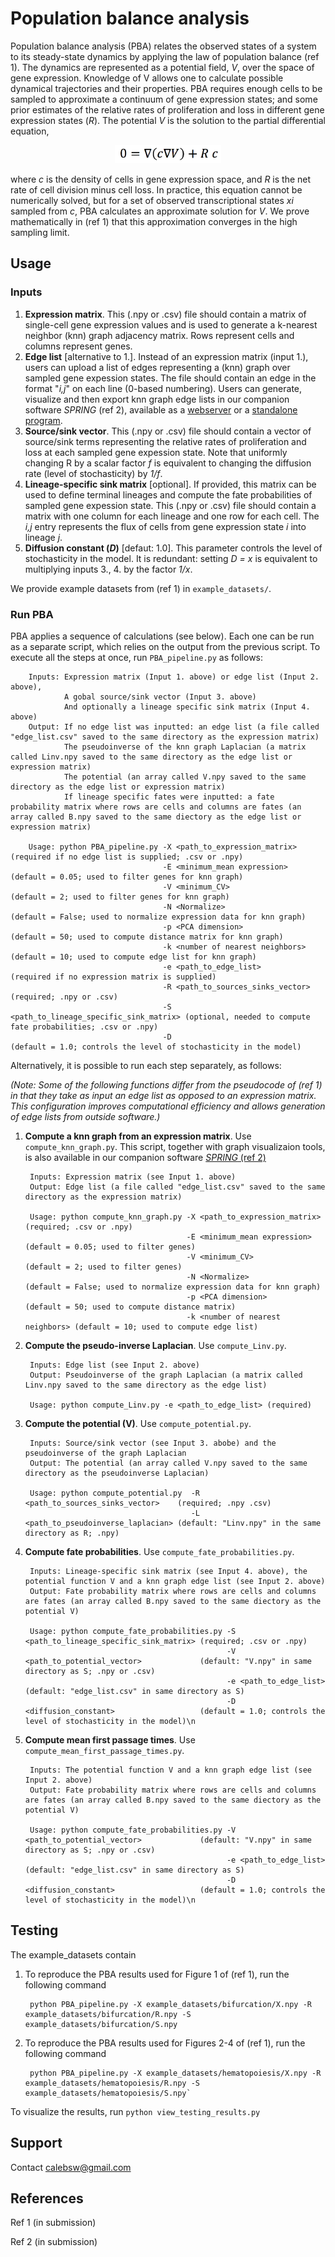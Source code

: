 Population balance analysis
=======================

Population balance analysis (PBA) relates the observed states of a system to its steady-state dynamics by applying the law of population balance (ref 1). The dynamics are represented as a potential field, _V_, over the space of gene expression. Knowledge of V allows one to calculate possible dynamical trajectories and their properties. PBA requires enough cells to be sampled to approximate a continuum of gene expression states; and some prior estimates of the relative rates of proliferation and loss in different gene expression states (_R_). The potential _V_ is the solution to the partial differential equation,

<p align="center">
<img src="https://github.com/AllonKleinLab/PBA/blob/master/aux_files/diff_drift_eq.png" width=170 />
</p>

where _c_ is the density of cells in gene expression space, and _R_ is the net rate of cell division minus cell loss. In practice, this equation cannot be numerically solved, but for a set of observed transcriptional states _x<ub>i</sub>_ sampled from _c_, PBA calculates an approximate solution for _V_. We prove mathematically in (ref 1) that this approximation converges in the high sampling limit. 

## Usage ##

### Inputs ###

1. **Expression matrix**. This (.npy or .csv) file should contain a matrix of single-cell gene expression values and is used to generate a k-nearest neighbor (knn) graph adjacency matrix. Rows represent cells and columns represent genes. 
2. **Edge list** [alternative to 1.]. Instead of an expression matrix (input 1.), users can upload a list of edges representing a (knn) graph over sampled gene expession states. The file should contain an edge in the format "_i,j_" on each line (0-based numbering). Users can generate, visualize and then export knn graph edge lists in our companion software _SPRING_ (ref 2), available as a [webserver](https://kleintools.hms.harvard.edu/tools/spring.html) or a [standalone program](https://github.com/AllonKleinLab/SPRING/). 
3. **Source/sink vector**. This (.npy or .csv) file should contain a vector of source/sink terms representing the relative rates of proliferation and loss at each sampled gene expession state. Note that uniformly changing R by a scalar factor _f_ is equivalent to changing the diffusion rate (level of stochasticity) by _1/f_.
4. **Lineage-specific sink matrix** [optional]. If provided, this matrix can be used to define terminal lineages and compute the fate probabilities of sampled gene expession state. This (.npy or .csv) file should contain a matrix with one column for each lineage and one row for each cell. The _i,j_ entry represents the flux of cells from gene expression state _i_ into lineage _j_. 
5. **Diffusion constant (_D_)** [defaut: 1.0]. This parameter controls the level of stochasticity in the model. It is redundant: setting _D = x_ is equivalent to multiplying inputs 3., 4. by the factor _1/x_.

We provide example datasets from (ref 1) in `example_datasets/`. 

### Run PBA ###

PBA applies a sequence of calculations (see below). Each one can be run as a separate script, which relies on the output from the previous script. To execute all the steps at once, run `PBA_pipeline.py` as follows: 

        Inputs: Expression matrix (Input 1. above) or edge list (Input 2. above), 
                A gobal source/sink vector (Input 3. above) 
                And optionally a lineage specific sink matrix (Input 4. above)
        Output: If no edge list was inputted: an edge list (a file called "edge_list.csv" saved to the same directory as the expression matrix)
                The pseudoinverse of the knn graph Laplacian (a matrix called Linv.npy saved to the same directory as the edge list or expression matrix)
                The potential (an array called V.npy saved to the same directory as the edge list or expression matrix)
                If lineage specific fates were inputted: a fate probability matrix where rows are cells and columns are fates (an array called B.npy saved to the same diectory as the edge list or expression matrix)

        Usage: python PBA_pipeline.py -X <path_to_expression_matrix>            (required if no edge list is supplied; .csv or .npy)
                                      -E <minimum_mean expression>              (default = 0.05; used to filter genes for knn graph)
                                      -V <minimum_CV>                           (default = 2; used to filter genes for knn graph)
                                      -N <Normalize>                            (default = False; used to normalize expression data for knn graph)
                                      -p <PCA dimension>                        (default = 50; used to compute distance matrix for knn graph)
                                      -k <number of nearest neighbors>          (default = 10; used to compute edge list for knn graph)
                                      -e <path_to_edge_list>                    (required if no expression matrix is supplied)
                                      -R <path_to_sources_sinks_vector>         (required; .npy or .csv)
                                      -S <path_to_lineage_specific_sink_matrix> (optional, needed to compute fate probabilities; .csv or .npy)
                                      -D                                        (default = 1.0; controls the level of stochasticity in the model)


Alternatively, it is possible to run each step separately, as follows: 

_(Note: Some of the following functions differ from the pseudocode of (ref 1) in that they take as input an edge list as opposed to an expression matrix. This configuration improves computational efficiency and allows generation of edge lists from outside software.)_ 

1. **Compute a knn graph from an expression matrix**. Use `compute_knn_graph.py`. This script, together with graph visualizaion tools, is also available in our companion software [_SPRING_ (ref 2)](https://github.com/AllonKleinLab/SPRING/tree/master)


        Inputs: Expression matrix (see Input 1. above)
        Output: Edge list (a file called "edge_list.csv" saved to the same directory as the expression matrix)

        Usage: python compute_knn_graph.py -X <path_to_expression_matrix>   (required; .csv or .npy)
                                           -E <minimum_mean expression>     (default = 0.05; used to filter genes)
                                           -V <minimum_CV>                  (default = 2; used to filter genes)
                                           -N <Normalize>                   (default = False; used to normalize expression data for knn graph)
                                           -p <PCA dimension>               (default = 50; used to compute distance matrix)
                                           -k <number of nearest neighbors> (default = 10; used to compute edge list)

2. **Compute the pseudo-inverse Laplacian**. Use `compute_Linv.py`. 


        Inputs: Edge list (see Input 2. above)
        Output: Pseudoinverse of the graph Laplacian (a matrix called Linv.npy saved to the same directory as the edge list)

        Usage: python compute_Linv.py -e <path_to_edge_list> (required)

3. **Compute the potential (V)**. Use `compute_potential.py`. 


        Inputs: Source/sink vector (see Input 3. abobe) and the pseudoinverse of the graph Laplacian 
        Output: The potential (an array called V.npy saved to the same directory as the pseudoinverse Laplacian)

        Usage: python compute_potential.py  -R <path_to_sources_sinks_vector>    (required; .npy .csv)
                                            -L <path_to_pseudoinverse_laplacian> (default: "Linv.npy" in the same directory as R; .npy)
        
4. **Compute fate probabilities**. Use `compute_fate_probabilities.py`. 


        Inputs: Lineage-specific sink matrix (see Input 4. above), the potential function V and a knn graph edge list (see Input 2. above)
        Output: Fate probability matrix where rows are cells and columns are fates (an array called B.npy saved to the same diectory as the potential V)

        Usage: python compute_fate_probabilities.py -S <path_to_lineage_specific_sink_matrix> (required; .csv or .npy)
                                                    -V <path_to_potential_vector>             (default: "V.npy" in same directory as S; .npy or .csv)
                                                    -e <path_to_edge_list>                    (default: "edge_list.csv" in same directory as S)
                                                    -D <diffusion_constant>                   (default = 1.0; controls the level of stochasticity in the model)\n

5. **Compute mean first passage times**. Use `compute_mean_first_passage_times.py`. 


        Inputs: The potential function V and a knn graph edge list (see Input 2. above)
        Output: Fate probability matrix where rows are cells and columns are fates (an array called B.npy saved to the same diectory as the potential V)

        Usage: python compute_fate_probabilities.py -V <path_to_potential_vector>             (default: "V.npy" in same directory as S; .npy or .csv)
                                                    -e <path_to_edge_list>                    (default: "edge_list.csv" in same directory as S)
                                                    -D <diffusion_constant>                   (default = 1.0; controls the level of stochasticity in the model)\n


## Testing ##

The example_datasets contain

1. To reproduce the PBA results used for Figure 1 of (ref 1), run the following command
 


        python PBA_pipeline.py -X example_datasets/bifurcation/X.npy -R example_datasets/bifurcation/R.npy -S example_datasets/bifurcation/S.npy

2. To reproduce the PBA results used for Figures 2-4 of (ref 1), run the following command



        python PBA_pipeline.py -X example_datasets/hematopoiesis/X.npy -R example_datasets/hematopoiesis/R.npy -S   example_datasets/hematopoiesis/S.npy` 
 
To visualize the results, run `python view_testing_results.py`

## Support ##

Contact calebsw@gmail.com

## References ##

Ref 1 (in submission)

Ref 2 (in submission)


